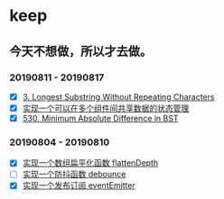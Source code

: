 # keep

## 今天不想做，所以才去做。

### 20190811 - 20190817

- [x] [3. Longest Substring Without Repeating Characters](https://github.com/Tcdian/keep/issues/5)
- [x] [实现一个可以在多个组件间共享数据的状态管理](https://github.com/Tcdian/keep/issues/6)
- [x] [530. Minimum Absolute Difference in BST](https://github.com/Tcdian/keep/issues/7)

### 20190804 - 20190810

- [x] [实现一个数组扁平化函数 flattenDepth](https://github.com/Tcdian/keep/issues/1)
- [ ] [实现一个防抖函数 debounce](https://github.com/Tcdian/keep/issues/3)
- [x] [实现一个发布订阅 eventEmitter](https://github.com/Tcdian/keep/issues/4)